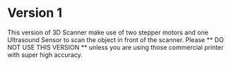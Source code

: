 # Version 1
This version of 3D Scanner make use of two stepper motors and one Ultrasound Sensor to scan the object in front of the scanner.
Please ** DO NOT USE THIS VERSION ** unless you are using those commercial printer with super high accuracy. 
